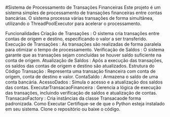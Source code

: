 #Sistema de Processamento de Transações Financeiras
Este projeto é um sistema simples de processamento de transações financeiras entre contas bancárias. O sistema processa várias transações de forma simultânea, utilizando o ThreadPoolExecutor para acelerar o processamento.

Funcionalidades
Criação de Transações : O sistema cria transações entre contas de origem e destino, especificando o valor a ser transferido.
Execução de Transações : As transações são realizadas de forma paralela para otimizar o tempo de processamento.
Verificação de Saldos : O sistema garante que as transações sejam concluídas se houver saldo suficiente na conta de origem.
Atualização de Saldos : Após a execução das transações, os saldos das contas de origem e destino são atualizados.
Estrutura do Código
Transação : Representa uma transação financeira com conta de origem, conta de destino e valor.
ContaSaldo : Armazena o saldo de uma conta bancária.
AcessoDados : Simula o acesso e a atualização dos saldos das contas.
ExecutarTransacaoFinanceira : Gerencia a lógica de execução das transações, incluindo verificação de saldos e atualização de contas.
TransacaoFactory : Cria instâncias da classe Transacaode forma padronizada.
Como Executar
Certifique-se de que o Python esteja instalado em seu sistema.
Clone o repositório ou baixe o código.
